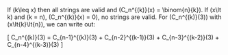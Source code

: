 If \(k\leq x\) then all strings are valid and \(C_n^{(k)}(x) = \binom{n}{k}\).  If \(x\lt k\) and \(k = n\), \(C_n^{(k)}(x) = 0\), no strings are valid.  For \(C_n^{(k)}(3)\) with \(x\lt{k}\lt{n}\), we can write out:

\[
C_n^{(k)}(3) = C_{n-1}^{(k)}(3) + C_{n-2}^{(k-1)}(3) + C_{n-3}^{(k-2)}(3) + C_{n-4}^{(k-3)}(3)
\]